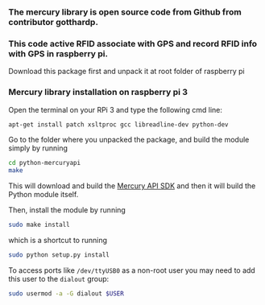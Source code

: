 ### The mercury library is open source code from Github from contributor gotthardp.
### This code active RFID associate with GPS and record RFID info with GPS in raspberry pi.

Download this package first and unpack it at root folder of raspberry pi

### Mercury library installation on raspberry pi 3

Open the terminal on your RPi 3 and type the following cmd line:

```bash
apt-get install patch xsltproc gcc libreadline-dev python-dev
```

Go to the folder where you unpacked the package, and build the module simply by running
```bash
cd python-mercuryapi
make
```
This will download and build the [Mercury API SDK](http://www.thingmagic.com/index.php/manuals-firmware)
and then it will build the Python module itself.


Then, install the module by running
```bash
sudo make install
```
which is a shortcut to running
```bash
sudo python setup.py install
```

To access ports like `/dev/ttyUSB0` as a non-root user you may need to add this
user to the `dialout` group:
```bash
sudo usermod -a -G dialout $USER
```
